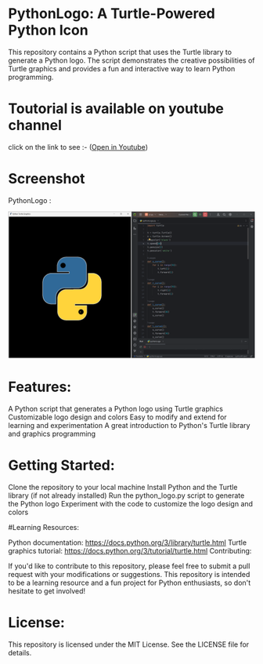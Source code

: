# PythonLogo: A Turtle-Powered Python Icon

This repository contains a Python script that uses the Turtle library to generate a Python logo. The script demonstrates the creative possibilities of Turtle graphics and provides a fun and interactive way to learn Python programming.

# Toutorial is available on youtube channel 
click on the link to see :- ([Open in Youtube](https://youtu.be/fy542qPAEcY))

# Screenshot
PythonLogo :

![screenshot](pythonlogo.png)

# Features:

A Python script that generates a Python logo using Turtle graphics
Customizable logo design and colors
Easy to modify and extend for learning and experimentation
A great introduction to Python's Turtle library and graphics programming

# Getting Started:

Clone the repository to your local machine
Install Python and the Turtle library (if not already installed)
Run the python_logo.py script to generate the Python logo
Experiment with the code to customize the logo design and colors

#Learning Resources:

Python documentation: https://docs.python.org/3/library/turtle.html
Turtle graphics tutorial: https://docs.python.org/3/tutorial/turtle.html
Contributing:

If you'd like to contribute to this repository, please feel free to submit a pull request with your modifications or suggestions. This repository is intended to be a learning resource and a fun project for Python enthusiasts, so don't hesitate to get involved!

# License:

This repository is licensed under the MIT License. See the LICENSE file for details.

